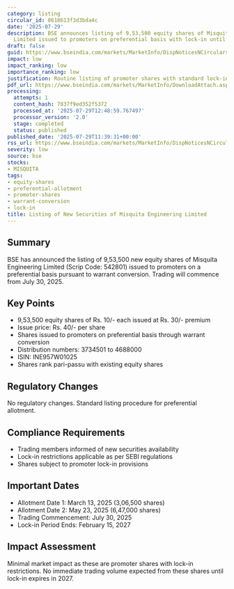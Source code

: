 ```yaml
---
category: listing
circular_id: 8618613f3d3bda4c
date: '2025-07-29'
description: BSE announces listing of 9,53,500 equity shares of Misquita Engineering
  Limited issued to promoters on preferential basis with lock-in until February 2027.
draft: false
guid: https://www.bseindia.com/markets/MarketInfo/DispNoticesNCirculars.aspx?Noticeid={A4A746A2-8294-460A-A6CA-38E30FCCD52C}&noticeno=20250729-21&dt=07/29/2025&icount=21&totcount=40&flag=0
impact: low
impact_ranking: low
importance_ranking: low
justification: Routine listing of promoter shares with standard lock-in provisions
pdf_url: https://www.bseindia.com/markets/MarketInfo/DownloadAttach.aspx?id=20250729-21&attachedId=
processing:
  attempts: 1
  content_hash: 7837f9ed352f5372
  processed_at: '2025-07-29T12:48:59.767497'
  processor_version: '2.0'
  stage: completed
  status: published
published_date: '2025-07-29T11:39:31+00:00'
rss_url: https://www.bseindia.com/markets/MarketInfo/DispNoticesNCirculars.aspx?Noticeid={A4A746A2-8294-460A-A6CA-38E30FCCD52C}&noticeno=20250729-21&dt=07/29/2025&icount=21&totcount=40&flag=0
severity: low
source: bse
stocks:
- MISQUITA
tags:
- equity-shares
- preferential-allotment
- promoter-shares
- warrant-conversion
- lock-in
title: Listing of New Securities of Misquita Engineering Limited
---
```


## Summary

BSE has announced the listing of 9,53,500 new equity shares of Misquita Engineering Limited (Scrip Code: 542801) issued to promoters on a preferential basis pursuant to warrant conversion. Trading will commence from July 30, 2025.

## Key Points

- 9,53,500 equity shares of Rs. 10/- each issued at Rs. 30/- premium
- Issue price: Rs. 40/- per share
- Shares issued to promoters on preferential basis through warrant conversion
- Distribution numbers: 3734501 to 4688000
- ISIN: INE957W01025
- Shares rank pari-passu with existing equity shares

## Regulatory Changes

No regulatory changes. Standard listing procedure for preferential allotment.

## Compliance Requirements

- Trading members informed of new securities availability
- Lock-in restrictions applicable as per SEBI regulations
- Shares subject to promoter lock-in provisions

## Important Dates

- Allotment Date 1: March 13, 2025 (3,06,500 shares)
- Allotment Date 2: May 23, 2025 (6,47,000 shares)
- Trading Commencement: July 30, 2025
- Lock-in Period Ends: February 15, 2027

## Impact Assessment

Minimal market impact as these are promoter shares with lock-in restrictions. No immediate trading volume expected from these shares until lock-in expires in 2027.